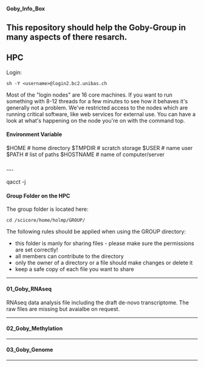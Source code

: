 #### Goby_Info_Box

This repository should help the Goby-Group in many aspects of there resarch.
---

HPC
----

Login:
```Linux
sh -Y <username>@login2.bc2.unibas.ch
```

Most of the "login nodes" are 16 core machines. If you want to run something with 8-12 threads for a few minutes to see how it behaves it's generally not a problem. We've restricted access to the nodes which are running critical software, like web services for external use. You can have a look at what's happening on the node you're on with the command top.

#### Environment Variable

$HOME     # home directory
$TMPDIR   # scratch storage
$USER     # name user
$PATH     # list of paths
$HOSTNAME # name of computer/server

#### ....

 qacct -j <jobid>


#### Group Folder on the HPC

The group folder is located here:

```Linux
cd /scicore/home/holmp/GROUP/
```

The following rules should be applied when using the GROUP directory:

  * this folder is manly for sharing files - please make sure the permissions are set correctly!
  * all members can contribute to the directory
  * only the owner of a directory or a file should make changes or delete it
  * keep a safe copy of each file you want to share

---
#### 01_Goby_RNAseq

RNAseq data analysis file including the draft de-novo transcriptome. The raw files are missing but avaialbe on request.

---
#### 02_Goby_Methylation
---
#### 03_Goby_Genome
---

